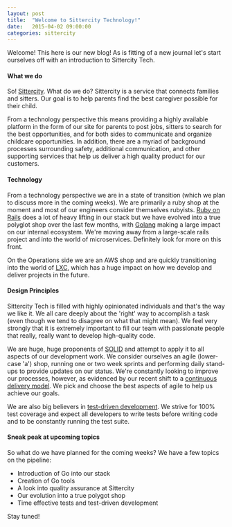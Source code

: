 ```yaml
---
layout: post
title:  "Welcome to Sittercity Technology!"
date:   2015-04-02 09:00:00
categories: sittercity
---
```


Welcome! This here is our new blog! As is fitting of a new journal let's start ourselves off with an introduction to Sittercity Tech.

####  What we do

So! [Sittercity](https://www.sittercity.com). What do we do? Sittercity is a service that connects families and sitters. Our goal is to
help parents find the best caregiver possible for their child.

From a technology perspective this means providing a highly available platform in the form of our site for parents to post jobs, sitters to search for the best
opportunities, and for both sides to communicate and organize childcare opportunities. In addition, there are a myriad of background processes surrounding
safety, additional communication, and other supporting services that help us deliver a high quality product for our customers.

#### Technology

From a technology perspective we are in a state of transition (which we plan to discuss more in the coming weeks). We are primarily a ruby shop
at the moment and most of our engineers consider themselves rubyists. [Ruby on Rails](http://rubyonrails.org) does a lot of heavy lifting in our stack
but we have evolved into a true polyglot shop over the last few months, with [Golang](http://golang.org) making a large impact on our internal ecosystem. We're moving away from
a large-scale rails project and into the world of microservices. Definitely look for more on this front.

On the Operations side we are an AWS shop and are quickly transitioning into the world of [LXC](https://linuxcontainers.org/), which has a huge impact on
how we develop and deliver projects in the future.

#### Design Principles

Sittercity Tech is filled with highly opinionated individuals and that's the way we like it. We all care deeply about the 'right' way to accomplish a 
task (even though we tend to disagree on what that might mean). We feel very strongly that it is extremely important to fill our team with 
passionate people that really, really want to develop high-quality code.

We are huge, huge proponents of [SOLID](http://en.wikipedia.org/wiki/SOLID_%28object-oriented_design%29) and attempt to apply it to all aspects of our development 
work. We consider ourselves an agile (lower-case 'a') shop, running one or two week sprints and performing daily stand-ups to provide updates on our status. We're constantly looking
to improve our processes, however, as evidenced by our recent shift to a [continuous delivery model](http://en.wikipedia.org/wiki/Continuous_delivery). We pick and choose
the best aspects of agile to help us achieve our goals.

We are also big believers in [test-driven development](http://en.wikipedia.org/wiki/Test-driven_development). We strive for 100% test coverage and expect all developers to
write tests before writing code and to be constantly running the test suite.

#### Sneak peak at upcoming topics

So what do we have planned for the coming weeks? We have a few topics on the pipeline:

* Introduction of Go into our stack
* Creation of Go tools
* A look into quality assurance at Sittercity
* Our evolution into a true polygot shop
* Time effective tests and test-driven development

Stay tuned!
